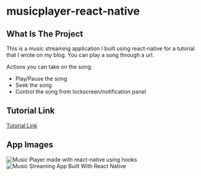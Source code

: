 # musicplayer-react-native

## What Is The Project

This is a music streaming application I built using react-native for a tutorial that I wrote on my blog. You can play a song through a url.

Actions you can take on the song: 
* Play/Pause the song
* Seek the song
* Control the song from lockscreen/notification panel

## Tutorial Link

[Tutorial Link](https://therohanbhatia.com/blog/music-player-app-using-react-native-hooks/)

## App Images

![Music Player made with react-native using hooks](https://user-images.githubusercontent.com/20585043/77481934-c3cf4f00-6e4a-11ea-98a5-6091230d467e.png) ![Music Streaming App Built With React Native](https://user-images.githubusercontent.com/20585043/77481962-d47fc500-6e4a-11ea-8c00-68c193358825.jpg)
